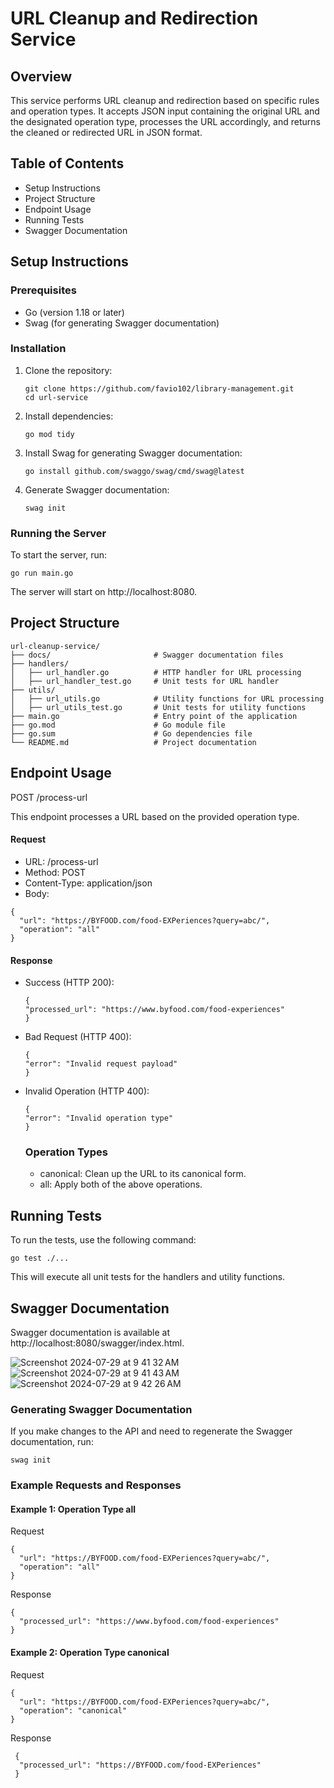 # URL Cleanup and Redirection Service

## Overview

This service performs URL cleanup and redirection based on specific rules and operation types. It accepts JSON input containing the original URL and the designated operation type, processes the URL accordingly, and returns the cleaned or redirected URL in JSON format.

## Table of Contents

- Setup Instructions
- Project Structure
- Endpoint Usage
- Running Tests
- Swagger Documentation

## Setup Instructions

### Prerequisites

- Go (version 1.18 or later)
- Swag (for generating Swagger documentation)

### Installation

1. Clone the repository:

   ```
   git clone https://github.com/favio102/library-management.git
   cd url-service
   ```

2. Install dependencies:
   ```
   go mod tidy
   ```
3. Install Swag for generating Swagger documentation:
   ```
   go install github.com/swaggo/swag/cmd/swag@latest
   ```
4. Generate Swagger documentation:
   ```
   swag init
   ```

### Running the Server

To start the server, run:

```
go run main.go
```

The server will start on http://localhost:8080.

## Project Structure

```
url-cleanup-service/
├── docs/                       # Swagger documentation files
├── handlers/
│   ├── url_handler.go          # HTTP handler for URL processing
│   ├── url_handler_test.go     # Unit tests for URL handler
├── utils/
│   ├── url_utils.go            # Utility functions for URL processing
│   ├── url_utils_test.go       # Unit tests for utility functions
├── main.go                     # Entry point of the application
├── go.mod                      # Go module file
├── go.sum                      # Go dependencies file
└── README.md                   # Project documentation
```

## Endpoint Usage

POST /process-url

This endpoint processes a URL based on the provided operation type.

#### Request

- URL: /process-url
- Method: POST
- Content-Type: application/json
- Body:

```
{
  "url": "https://BYFOOD.com/food-EXPeriences?query=abc/",
  "operation": "all"
}
```

#### Response

- Success (HTTP 200):
  ```
  {
  "processed_url": "https://www.byfood.com/food-experiences"
  }
  ```
- Bad Request (HTTP 400):

  ```
  {
  "error": "Invalid request payload"
  }
  ```

- Invalid Operation (HTTP 400):

  ```
  {
  "error": "Invalid operation type"
  }
  ```

  ### Operation Types

  - canonical: Clean up the URL to its canonical form.
  - all: Apply both of the above operations.

## Running Tests

To run the tests, use the following command:

```
go test ./...

```

This will execute all unit tests for the handlers and utility functions.

## Swagger Documentation

Swagger documentation is available at http://localhost:8080/swagger/index.html.

<!-- insert images -->
![Screenshot 2024-07-29 at 9 41 32 AM](https://github.com/user-attachments/assets/03d2aaad-6966-4d81-b9c7-e50980edcbd1)
![Screenshot 2024-07-29 at 9 41 43 AM](https://github.com/user-attachments/assets/c707be3b-116f-46b2-9b52-6a6f6350e712)
![Screenshot 2024-07-29 at 9 42 26 AM](https://github.com/user-attachments/assets/cdf69a0f-9430-4902-840c-04c87dbf2040)

### Generating Swagger Documentation

If you make changes to the API and need to regenerate the Swagger documentation, run:

```
swag init
```

### Example Requests and Responses

#### Example 1: Operation Type all

Request

```
{
  "url": "https://BYFOOD.com/food-EXPeriences?query=abc/",
  "operation": "all"
}
```

Response

```
{
  "processed_url": "https://www.byfood.com/food-experiences"
}

```

#### Example 2: Operation Type canonical

Request

```
{
  "url": "https://BYFOOD.com/food-EXPeriences?query=abc/",
  "operation": "canonical"
}
```

Response

```
 {
  "processed_url": "https://BYFOOD.com/food-EXPeriences"
 }

```
